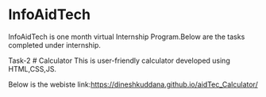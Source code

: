 # InfoAidTech
InfoAidTech is one month virtual Internship Program.Below are the tasks completed under internship.

Task-2 # Calculator
This is user-friendly calculator developed using HTML,CSS,JS.

Below is the webiste link:https://dineshkuddana.github.io/aidTec_Calculator/
